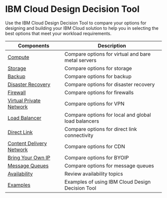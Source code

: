 # IBM Cloud Design Decision Tool

Use the IBM Cloud Design Decision Tool to compare your options for designing and building your IBM Cloud solution to help you in selecting the best options that meet your workload requirements.

| Components | Description |
| --- | --- |
| [Compute](compute.md) | Compare options for virtual and bare metal servers |
| [Storage](storage.md) | Compare options for storage |
| [Backup](backup.md) | Compare options for backup |
| [Disaster Recovery](disaster_recovery.md) | Compare options for disaster recovery |
| [Firewall](firewall.md) | Compare options for firewalls |
| [Virtual Private Network](vpn.md) | Compare options for VPN |
| [Load Balancer](load_balancer.md) | Compare options for local and global load balancers |
| [Direct Link](direct_link.md) | Compare options for direct link connectivity |
| [Content Delivery Network](cdn.md) | Compare options for CDN |
| [Bring Your Own IP](byoip.md) | Compare options for BYOIP |
| [Message Queues](message_queues.md) | Compare options for message queues |
| [Availability](availability.md) | Review availability topics |
| [Examples](examples.md) | Examples of using IBM Cloud Design Decision Tool |

